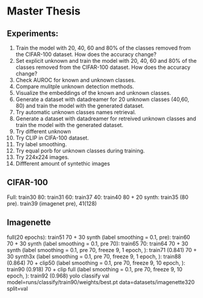 
# Master Thesis


## Experiments:
1. Train the model with 20, 40, 60 and 80% of the classes removed from the CIFAR-100 dataset. How does the accuracy change?
2. Set explicit unknown and train the model with 20, 40, 60 and 80% of the classes removed from the CIFAR-100 dataset. How does the accuracy change?
3. Check AUROC for known and unknown classes.
4. Compare mulitple unknown detection methods.
5. Visualize the embeddings of the known and unknown classes.
6. Generate a dataset with datadreamer for 20 unknown classes (40,60, 80) and train the model with the generated dataset.
7. Try automatic unknown classes names retrieval.
8. Generate a dataset with datadreamer for retreived unknown classes and train the model with the generated dataset. 
9. Try different unknown 
10. Try CLIP in CIFA-100 dataset.
11. Try label smoothing.
12. Try equal porb for unknown classes during training.
13. Try 224x224 images.
14. Diffferent amount of syntethic images

## CIFAR-100
Full: train30
80: train31
60: train37
40: train40
80 + 20 synth: train35 (80 pre). train39 (imagenet pre), 41(128)


## Imagenette
full(20 epochs): train51
70 + 30 synth (label smoothing = 0.1, pre): train60
70 + 30 synth (label smoothing = 0.1, pre 70): train65
70: train64
70 + 30 synth (label smoothing = 0.1, pre 70, freeze 9, 1 epoch, ): train71 (0.841)
70 + 30 synth3x (label smoothing = 0.1, pre 70, freeze 9, 1 epoch, ): train88 (0.864)
70 + clip50 (label smoothing = 0.1, pre 70, freeze 9, 10 epoch, ): train90 (0.918)
70 + clip full (label smoothing = 0.1, pre 70, freeze 9, 10 epoch, ): train92 (0.968)
yolo classify val model=runs/classify/train90/weights/best.pt data=datasets/imagenette320 split=val